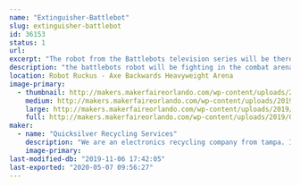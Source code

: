 ```yaml
---
name: "Extinguisher-Battlebot"
slug: extinguisher-battlebot
id: 36153
status: 1
url: 
excerpt: "The robot from the Battlebots television series will be there for people to see and the builders to ask questions and participate in panels."
description: "the battlebots robot will be fighting in the combat arena under an alias"
location: Robot Ruckus - Axe Backwards Heavyweight Arena
image-primary:
  - thumbnail: http://makers.makerfaireorlando.com/wp-content/uploads/2019/08/Extinguisher-Team-S2019-150x150.jpg
    medium: http://makers.makerfaireorlando.com/wp-content/uploads/2019/08/Extinguisher-Team-S2019-256x300.jpg
    large: http://makers.makerfaireorlando.com/wp-content/uploads/2019/08/Extinguisher-Team-S2019.jpg
    full: http://makers.makerfaireorlando.com/wp-content/uploads/2019/08/Extinguisher-Team-S2019.jpg
maker:
  - name: "Quicksilver Recycling Services"
    description: "We are an electronics recycling company from tampa. In business for over 25 years we have properly disposed of electronic scrap. "
    image-primary: 
last-modified-db: "2019-11-06 17:42:05"
last-exported: "2020-05-07 09:56:27"
---
```

